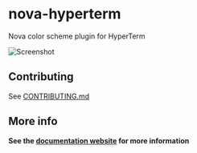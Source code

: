 # nova-hyperterm

Nova color scheme plugin for HyperTerm

![Screenshot](/assets/screenshot.png?raw=true "Screenshot")

## Contributing

See [CONTRIBUTING.md](CONTRIBUTING.md)

## More info

**See the [documentation website](https://trevordmiller.com/projects/nova) for more information**
